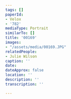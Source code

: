 ```yaml
---
tags: []
paperId:
- Velox
- '782'
mediaType: Portrait
similarTo: []
title: '00169'
images:
- "/assets/media/00169.JPG"
relatedPeople:
- Julie Wilson
caption: ''
date: 
dateApprox: false
location: ''
description: ''
transcription: ''

---
```

